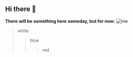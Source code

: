 ## Hi there 👋
**There will be something here someday, but for now:**
![me](programmer.jpg)
>white
>>blue
>>>red
